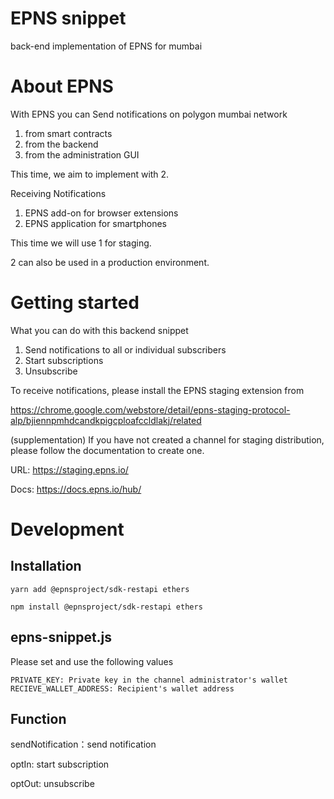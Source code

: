 # EPNS snippet

back-end implementation of EPNS for mumbai

# About EPNS

With EPNS you can
Send notifications on polygon mumbai network

1. from smart contracts
2. from the backend
3. from the administration GUI

This time, we aim to implement with 2.

Receiving Notifications

1. EPNS add-on for browser extensions
2. EPNS application for smartphones

This time we will use 1 for staging.

2 can also be used in a production environment.

# Getting started

What you can do with this backend snippet

1. Send notifications to all or individual subscribers
2. Start subscriptions
3. Unsubscribe

To receive notifications, please install the EPNS staging extension from

https://chrome.google.com/webstore/detail/epns-staging-protocol-alp/bjiennpmhdcandkpigcploafccldlakj/related

(supplementation)
If you have not created a channel for staging distribution, please follow the documentation to create one.

URL: https://staging.epns.io/

Docs: https://docs.epns.io/hub/

# Development

## Installation

```
yarn add @epnsproject/sdk-restapi ethers
```

```
npm install @epnsproject/sdk-restapi ethers
```

## epns-snippet.js

Please set and use the following values

```
PRIVATE_KEY: Private key in the channel administrator's wallet
RECIEVE_WALLET_ADDRESS: Recipient's wallet address
```

## Function

sendNotification：send notification

optIn: start subscription

optOut: unsubscribe
